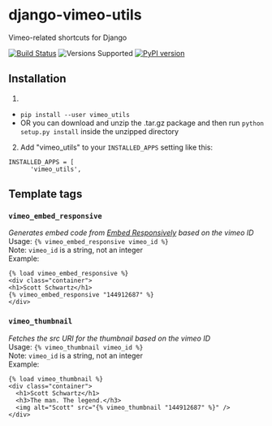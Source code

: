 # django-vimeo-utils  
Vimeo-related shortcuts for Django

[![Build Status](https://travis-ci.org/life-in-messiah/django-vimeo-utils.svg?branch=master)](https://travis-ci.org/life-in-messiah/django-vimeo-utils)
![Versions Supported](https://img.shields.io/pypi/pyversions/vimeo_utils.svg)
[![PyPI version](https://img.shields.io/pypi/v/vimeo_utils.svg)](https://pypi.python.org/pypi/vimeo_utils/)

## Installation
1.  
  * `pip install --user vimeo_utils`  
  * OR you can download and unzip the .tar.gz package and then run `python setup.py install` inside the unzipped directory
2. Add "vimeo_utils" to your `INSTALLED_APPS` setting like this:
```
INSTALLED_APPS = [
      'vimeo_utils',
```

## Template tags

### `vimeo_embed_responsive`
*Generates embed code from [Embed Responsively](http://embedresponsively.com/) based on the vimeo ID*  
Usage: `{% vimeo_embed_responsive vimeo_id %}`  
Note: `vimeo_id` is a string, not an integer  
Example:
```
{% load vimeo_embed_responsive %}
<div class="container">
<h1>Scott Schwartz</h1>
{% vimeo_embed_responsive "144912687" %}
</div>
```

### `vimeo_thumbnail`
*Fetches the src URI for the thumbnail based on the vimeo ID*  
Usage: `{% vimeo_thumbnail vimeo_id %}`  
Note: `vimeo_id` is a string, not an integer  
Example:
```
{% load vimeo_thumbnail %}
<div class="container">
  <h1>Scott Schwartz</h1>
  <h3>The man. The legend.</h3>
  <img alt="Scott" src="{% vimeo_thumbnail "144912687" %}" />
</div>
```
